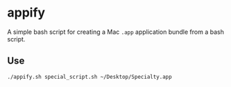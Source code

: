 # appify
A simple bash script for creating a Mac `.app` application bundle from a bash script.

## Use
```sh
./appify.sh special_script.sh ~/Desktop/Specialty.app
```
